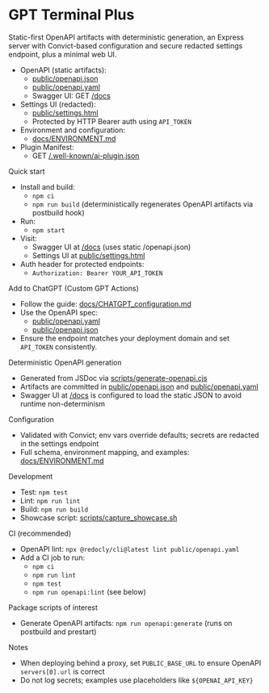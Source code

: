 # GPT Terminal Plus

Static-first OpenAPI artifacts with deterministic generation, an Express server with Convict-based configuration and secure redacted settings endpoint, plus a minimal web UI.

- OpenAPI (static artifacts):
  - [public/openapi.json](public/openapi.json)
  - [public/openapi.yaml](public/openapi.yaml)
  - Swagger UI: GET [/docs](/docs)
- Settings UI (redacted):
  - [public/settings.html](public/settings.html)
  - Protected by HTTP Bearer auth using `API_TOKEN`
- Environment and configuration:
  - [docs/ENVIRONMENT.md](docs/ENVIRONMENT.md)
- Plugin Manifest:
  - GET [/.well-known/ai-plugin.json](/.well-known/ai-plugin.json)

Quick start
- Install and build:
  - `npm ci`
  - `npm run build` (deterministically regenerates OpenAPI artifacts via postbuild hook)
- Run:
  - `npm start`
- Visit:
  - Swagger UI at [/docs](/docs) (uses static /openapi.json)
  - Settings UI at [public/settings.html](public/settings.html)
- Auth header for protected endpoints:
  - `Authorization: Bearer YOUR_API_TOKEN`

Add to ChatGPT (Custom GPT Actions)
- Follow the guide: [docs/CHATGPT_configuration.md](docs/CHATGPT_configuration.md)
- Use the OpenAPI spec:
  - [public/openapi.yaml](public/openapi.yaml)
  - [public/openapi.json](public/openapi.json)
- Ensure the endpoint matches your deployment domain and set `API_TOKEN` consistently.

Deterministic OpenAPI generation
- Generated from JSDoc via [scripts/generate-openapi.cjs](scripts/generate-openapi.cjs)
- Artifacts are committed in [public/openapi.json](public/openapi.json) and [public/openapi.yaml](public/openapi.yaml)
- Swagger UI at [/docs](/docs) is configured to load the static JSON to avoid runtime non-determinism

Configuration
- Validated with Convict; env vars override defaults; secrets are redacted in the settings endpoint
- Full schema, environment mapping, and examples: [docs/ENVIRONMENT.md](docs/ENVIRONMENT.md)

Development
- Test: `npm test`
- Lint: `npm run lint`
- Build: `npm run build`
- Showcase script: [scripts/capture_showcase.sh](scripts/capture_showcase.sh)

CI (recommended)
- OpenAPI lint: `npx @redocly/cli@latest lint public/openapi.yaml`
- Add a CI job to run:
  - `npm ci`
  - `npm run lint`
  - `npm test`
  - `npm run openapi:lint` (see below)

Package scripts of interest
- Generate OpenAPI artifacts: `npm run openapi:generate` (runs on postbuild and prestart)

Notes
- When deploying behind a proxy, set `PUBLIC_BASE_URL` to ensure OpenAPI `servers[0].url` is correct
- Do not log secrets; examples use placeholders like `${OPENAI_API_KEY}`
